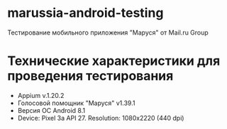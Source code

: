 # marussia-android-testing
Тестирование мобильного приложения "Маруся" от Mail.ru Group

# Технические характеристики для проведения тестирования
* Appium v.1.20.2
* Голосовой помощник "Маруся" v1.39.1
* Версия ОС Android 8.1
* Device: Pixel 3a API 27. Resolution: 1080x2220 (440 dpi)
